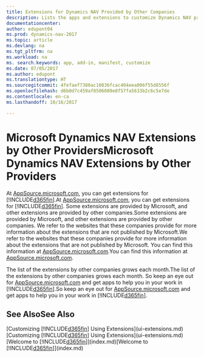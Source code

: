 ```yaml
---
title: Extensions for Dynamics NAV Provided by Other Companies
description: Lists the apps and extensions to customize Dynamics NAV provided by other companies.
documentationcenter: 
author: edupont04
ms.prod: dynamics-nav-2017
ms.topic: article
ms.devlang: na
ms.tgt_pltfrm: na
ms.workload: na
ms. search.keywords: app, add-in, manifest, customize
ms.date: 07/05/2017
ms.author: edupont
ms.translationtype: HT
ms.sourcegitcommit: 4fefaef7380ac10836fcac404eea006f55d8556f
ms.openlocfilehash: d6b0d7c459af8506089e8f57fa5633b2c6c5e7de
ms.contentlocale: en-ca
ms.lasthandoff: 10/16/2017

---
```

# <a name="microsoft-dynamics-nav-extensions-by-other-providers"></a><span data-ttu-id="1b91b-103">Microsoft Dynamics NAV Extensions by Other Providers</span><span class="sxs-lookup"><span data-stu-id="1b91b-103">Microsoft Dynamics NAV Extensions by Other Providers</span></span>
<span data-ttu-id="1b91b-104">At [AppSource.microsoft.com](https://appsource.microsoft.com/), you can get extensions for [!INCLUDE[d365fin](includes/d365fin_md.md)].</span><span class="sxs-lookup"><span data-stu-id="1b91b-104">At [AppSource.microsoft.com](https://appsource.microsoft.com/), you can get extensions for [!INCLUDE[d365fin](includes/d365fin_md.md)].</span></span> <span data-ttu-id="1b91b-105">Some extensions are provided by Microsoft, and other extensions are provided by other companies.</span><span class="sxs-lookup"><span data-stu-id="1b91b-105">Some extensions are provided by Microsoft, and other extensions are provided by other companies.</span></span> <span data-ttu-id="1b91b-106">We refer to the websites that these companies provide for more information about the extensions that are not published by Microsoft.</span><span class="sxs-lookup"><span data-stu-id="1b91b-106">We refer to the websites that these companies provide for more information about the extensions that are not published by Microsoft.</span></span> <span data-ttu-id="1b91b-107">You can find this information at [AppSource.microsoft.com](https://appsource.microsoft.com/en-us/marketplace/apps?product=dynamics-365%3Bdynamics-365-for-financials&page=1).</span><span class="sxs-lookup"><span data-stu-id="1b91b-107">You can find this information at [AppSource.microsoft.com](https://appsource.microsoft.com/en-us/marketplace/apps?product=dynamics-365%3Bdynamics-365-for-financials&page=1).</span></span>  

<span data-ttu-id="1b91b-108">The list of the extensions by other companies grows each month.</span><span class="sxs-lookup"><span data-stu-id="1b91b-108">The list of the extensions by other companies grows each month.</span></span> <span data-ttu-id="1b91b-109">So keep an eye out for [AppSource.microsoft.com](https://appsource.microsoft.com/en-us/marketplace/apps?product=dynamics-365%3Bdynamics-365-for-financials&page=1) and get apps to help you in your work in [!INCLUDE[d365fin](includes/d365fin_md.md)].</span><span class="sxs-lookup"><span data-stu-id="1b91b-109">So keep an eye out for [AppSource.microsoft.com](https://appsource.microsoft.com/en-us/marketplace/apps?product=dynamics-365%3Bdynamics-365-for-financials&page=1) and get apps to help you in your work in [!INCLUDE[d365fin](includes/d365fin_md.md)].</span></span>  

## <a name="see-also"></a><span data-ttu-id="1b91b-110">See Also</span><span class="sxs-lookup"><span data-stu-id="1b91b-110">See Also</span></span>
<span data-ttu-id="1b91b-111">[Customizing [!INCLUDE[d365fin](includes/d365fin_md.md)] Using Extensions](ui-extensions.md)</span><span class="sxs-lookup"><span data-stu-id="1b91b-111">[Customizing [!INCLUDE[d365fin](includes/d365fin_md.md)] Using Extensions](ui-extensions.md)</span></span>  
<span data-ttu-id="1b91b-112">[Welcome to [!INCLUDE[d365fin](includes/d365fin_md.md)]](index.md)</span><span class="sxs-lookup"><span data-stu-id="1b91b-112">[Welcome to [!INCLUDE[d365fin](includes/d365fin_md.md)]](index.md)</span></span>  

